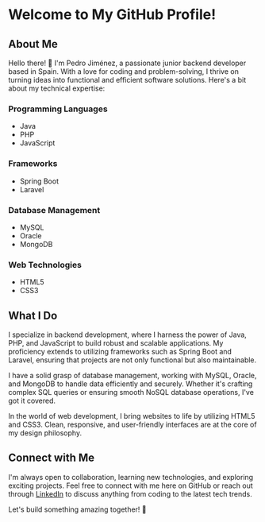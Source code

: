 # Welcome to My GitHub Profile!

## About Me

Hello there! 👋 I'm Pedro Jiménez, a passionate junior backend developer based in Spain. With a love for coding and problem-solving, I thrive on turning ideas into functional and efficient software solutions. Here's a bit about my technical expertise:

### Programming Languages
- Java
- PHP
- JavaScript

### Frameworks
- Spring Boot
- Laravel

### Database Management
- MySQL
- Oracle
- MongoDB

### Web Technologies
- HTML5
- CSS3

## What I Do

I specialize in backend development, where I harness the power of Java, PHP, and JavaScript to build robust and scalable applications. My proficiency extends to utilizing frameworks such as Spring Boot and Laravel, ensuring that projects are not only functional but also maintainable.

I have a solid grasp of database management, working with MySQL, Oracle, and MongoDB to handle data efficiently and securely. Whether it's crafting complex SQL queries or ensuring smooth NoSQL database operations, I've got it covered.

In the world of web development, I bring websites to life by utilizing HTML5 and CSS3. Clean, responsive, and user-friendly interfaces are at the core of my design philosophy.

## Connect with Me

I'm always open to collaboration, learning new technologies, and exploring exciting projects. Feel free to connect with me here on GitHub or reach out through [LinkedIn](https://www.linkedin.com/in/pedro-jim%C3%A9nez-zamorano-5b3825273/) to discuss anything from coding to the latest tech trends.

Let's build something amazing together! 🚀

